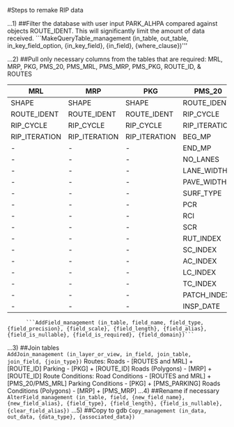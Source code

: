 #Steps to remake RIP data

...1) ##Filter the database with user input PARK_ALHPA compared against objects ROUTE_IDENT. 
      This will significantly limit the amount of data received.
		  ```MakeQueryTable_management (in_table, out_table, in_key_field_option, {in_key_field}, {in_field}, {where_clause})'''

...2) ##Pull only necessary columns from the tables that are required:	MRL, MRP, PKG, PMS_20, PMS_MRL, PMS_MRP, PMS_PKG, ROUTE_ID, & ROUTES 

| MRL | MRP | PKG | PMS_20 | PMS_MRL | PMS_MRP | PMS_PKG | ROUTE_ID | ROUTES | 
| --- | --- | --- | ------ | ------- | ------- | ------- | -------- | ------ |
| SHAPE | SHAPE | SHAPE | ROUTE_IDENT | ROUTE_IDENT | ROUTE_IDENT | ROUTE_IDENT | ROUTE_IDENT | ROUTE_IDENT |
| ROUTE_IDENT | ROUTE_IDENT | ROUTE_IDENT | RIP_CYCLE | RIP_CYCLE | RIP_CYCLE | RIP_CYCLE | RIP_CYCLE_COLLECTED | RIP_CYCLE |
| RIP_CYCLE | RIP_CYCLE | RIP_CYCLE | RIP_ITERATION | RIP_ITERATION | RIP_ITERATION | RIP_ITERATION | RIP_ITERATION_COLLECTED | RIP_ITERATION |
| RIP_ITERATION | RIP_ITERATION | RIP_ITERATION | BEG_MP | BEG_MP | PCR | PCR | ROUTE_NAME | SOURCE |
| - | - | - | END_MP | END_MP | INSP_DATE | INSP_DATE | FROM_DESC | - |
| - | - | - | NO_LANES | NO_LANES | - | - | TO_DESC | - |
| - | - | - | LANE_WIDTH | LANE_WIDTH | - | - | INSP_DATE | - |
| - | - | - | PAVE_WIDTH | PAVE_WIDTH | - | - | FUNCT_CLASS | - |
| - | - | - | SURF_TYPE | SURF_TYPE | - | - | USER_ACCESS | - |
| - | - | - | PCR | PCR | - | - | FMSS_NO | - |
| - | - | - | RCI | RCI | - | - | M_DISTRICT | - |
| - | - | - | SCR | SCR | - | - | COLLECTION_METHOD | - |
| - | - | - | RUT_INDEX | RUT_INDEX | - | - | CONCESSION | - |
| - | - | - | SC_INDEX |SC_INDEX | - | - | RTE_LENGTH | - |
| - | - | - | AC_INDEX | AC_INDEX | - | - | SURF_TYPE | - |
| - | - | - | LC_INDEX | LC_INDEX | - | - | SQ_FEET | - |
| - | - | - | TC_INDEX | TC_INDEX | - | - | SUMMARY_REC | - |
| - | - | - | PATCH_INDEX | PATCH_INDEX | - | - | FLTP | - |
| - | - | - | INSP_DATE | INSP_DATE | - | - | - | - |
     
		  ```AddField_management (in_table, field_name, field_type, {field_precision}, {field_scale}, {field_length}, {field_alias}, {field_is_nullable}, {field_is_required}, {field_domain})```

...3) ##Join tables 	
		  ```AddJoin_management (in_layer_or_view, in_field, join_table, join_field, {join_type})```
			Routes:
				Roads - [ROUTES and MRL] + [ROUTE_ID]
				Parking - [PKG] + [ROUTE_ID]
				Roads (Polygons) - [MRP] + [ROUTE_ID]
			Route Conditions:
				Road Conditions - [ROUTES and MRL] + [PMS_20/PMS_MRL]
				Parking Conditions - [PKG] + [PMS_PARKING]
				Roads Conditions (Polygons) - [MRP] + [PMS_MRP]
...4) ##Rename if necessary
		  ```AlterField_management (in_table, field, {new_field_name}, {new_field_alias}, {field_type}, {field_length}, {field_is_nullable}, {clear_field_alias})```
...5) ##Copy to gdb
		  ```Copy_management (in_data, out_data, {data_type}, {associated_data})```
